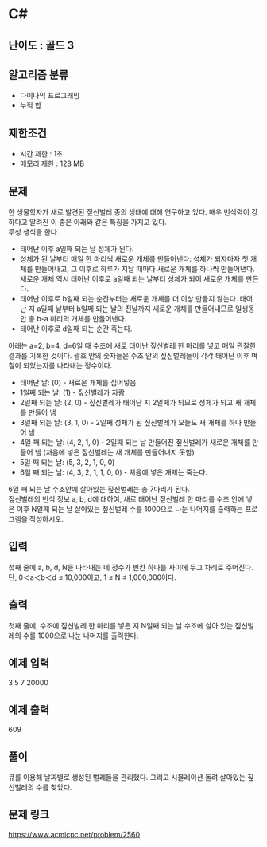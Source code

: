# C#

## 난이도 : 골드 3

## 알고리즘 분류
  - 다이나믹 프로그래밍
  - 누적 합

## 제한조건
  - 시간 제한 : 1초
  - 메모리 제한 : 128 MB

## 문제
한 생물학자가 새로 발견된 짚신벌레 종의 생태에 대해 연구하고 있다. 매우 번식력이 강하다고 알려진 이 종은 아래와 같은 특징을 가지고 있다.<br/>
무성 생식을 한다.<br/>
  - 태어난 이후 a일째 되는 날 성체가 된다.
  - 성체가 된 날부터 매일 한 마리씩 새로운 개체를 만들어낸다: 성체가 되자마자 첫 개체를 만들어내고, 그 이후로 하루가 지날 때마다 새로운 개체를 하나씩 만들어낸다. 새로운 개체 역시 태어난 이후로 a일째 되는 날부터 성체가 되어 새로운 개체를 만든다.
  - 태어난 이후로 b일째 되는 순간부터는 새로운 개체를 더 이상 만들지 않는다. 태어난 지 a일째 날부터 b일째 되는 날의 전날까지 새로운 개체를 만들어내므로 일생동안 총 b-a 마리의 개체를 만들어낸다.
  - 태어난 이후로 d일째 되는 순간 죽는다.

아래는 a=2, b=4, d=6일 때 수조에 새로 태어난 짚신벌레 한 마리를 넣고 매일 관찰한 결과를 기록한 것이다. 괄호 안의 숫자들은 수조 안의 짚신벌레들이 각각 태어난 이후 며칠이 되었는지를 나타내는 정수이다.<br/>
  - 태어난 날: (0) - 새로운 개체를 집어넣음
  - 1일째 되는 날: (1) - 짚신벌레가 자람
  - 2일째 되는 날: (2, 0) - 짚신벌레가 태어난 지 2일째가 되므로 성체가 되고 새 개체를 만들어 냄
  - 3일째 되는 날: (3, 1, 0) - 2일째 성체가 된 짚신벌레가 오늘도 새 개체를 하나 만들어 냄
  - 4일 째 되는 날: (4, 2, 1, 0) - 2일째 되는 날 만들어진 짚신벌레가 새로운 개체를 만들어 냄 (처음에 넣은 짚신벌레는 새 개체를 만들어내지 못함)
  - 5일 째 되는 날: (5, 3, 2, 1, 0, 0)
  - 6일 째 되는 날: (4, 3, 2, 1, 1, 0, 0) - 처음에 넣은 개체는 죽는다.

6일 째 되는 날 수조안에 살아있는 짚신벌레는 총 7마리가 된다.<br/>
짚신벌레의 번식 정보 a, b, d에 대하여, 새로 태어난 짚신벌레 한 마리를 수조 안에 넣은 이후 N일째 되는 날 살아있는 짚신벌레 수를 1000으로 나눈 나머지를 출력하는 프로그램을 작성하시오.<br/>

## 입력
첫째 줄에 a, b, d, N을 나타내는 네 정수가 빈칸 하나를 사이에 두고 차례로 주어진다. 단, 0＜a＜b＜d ≤ 10,000이고, 1 ≤ N ≤ 1,000,000이다.<br/>

## 출력
첫째 줄에, 수조에 짚신벌레 한 마리를 넣은 지 N일째 되는 날 수조에 살아 있는 짚신벌레의 수를 1000으로 나눈 나머지를 출력한다.<br/>

## 예제 입력
3 5 7 20000<br/>

## 예제 출력
609<br/>

## 풀이
큐를 이용해 날짜별로 생성된 벌레들을 관리했다.
그리고 시뮬레이션 돌려 살아있는 짚신벌레의 수를 찾았다.<br/>

## 문제 링크
https://www.acmicpc.net/problem/2560